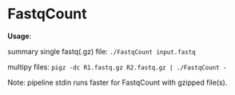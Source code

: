 # FastqCount

**Usage**:

summary single fastq(.gz) file:
```./FastqCount input.fastq```

multipy files:
```pigz -dc R1.fastq.gz R2.fastq.gz | ./FastqCount -```

Note: pipeline stdin runs faster for FastqCount with gzipped file(s).
